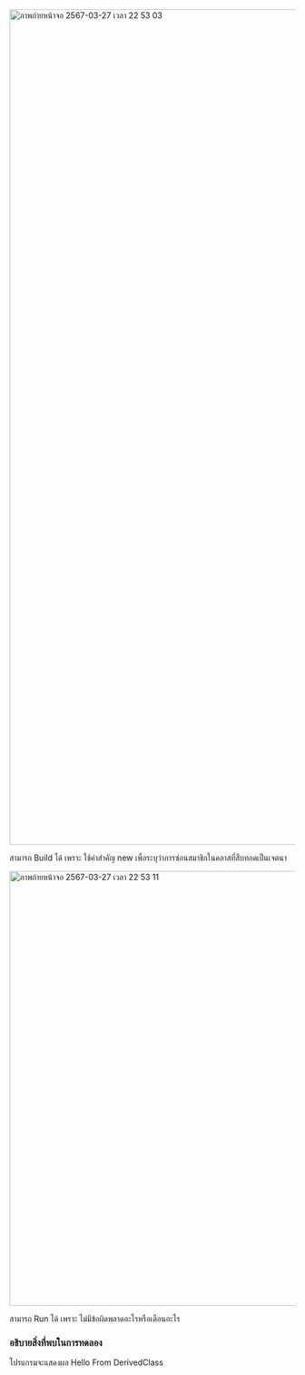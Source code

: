 <img width="1470" alt="ภาพถ่ายหน้าจอ 2567-03-27 เวลา 22 53 03" src="https://github.com/omelaweng/03376836-OOP-2566-Lab-08/assets/144561325/c0f29467-7c35-4d10-ab10-059024c253d3">

สามารถ Build ได้ เพราะ ใช้คำสำคัญ new เพื่อระบุว่าการซ่อนสมาชิกในคลาสที่สืบทอดเป็นเจตนา

<img width="765" alt="ภาพถ่ายหน้าจอ 2567-03-27 เวลา 22 53 11" src="https://github.com/omelaweng/03376836-OOP-2566-Lab-08/assets/144561325/c7f4bd83-3922-44b3-adac-e0eee8495ff9">

สามารถ Run ได้ เพราะ ไม่มีข้อผิดพลาดอะไรหรือเตือนอะไร
### อธิบายสิ่งที่พบในการทดลอง
โปรแกรมจะแสดงผล Hello From DerivedClass
